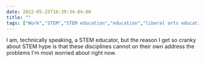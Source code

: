 ---date: 2022-05-25T16:39:34-04:00title: ""tags: ["Work","STEM","STEM education","education","liberal arts education","humanities","ICT teaching"]---I am, technically speaking, a STEM educator, but the reason I get so cranky about STEM hype is that these disciplines cannot on their own address the problems I'm most worried about right now.